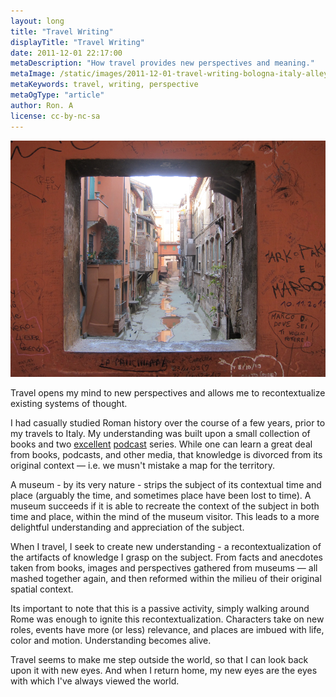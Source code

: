 ```yaml
---
layout: long
title: "Travel Writing"
displayTitle: "Travel Writing"
date: 2011-12-01 22:17:00
metaDescription: "How travel provides new perspectives and meaning."
metaImage: /static/images/2011-12-01-travel-writing-bologna-italy-alleyway.jpg
metaKeywords: travel, writing, perspective
metaOgType: "article"
author: Ron. A
license: cc-by-nc-sa
---
```



<amp-img src="/static/images/2011-12-01-travel-writing-bologna-italy-alleyway.jpg"
  alt="Alleyway in Bologna, Italy" title="Alleyway in Bologna, Italy"
  width="960" height="720" layout="responsive"></amp-img>
<noscript>
  <img src="/static/images/2011-12-01-travel-writing-bologna-italy-alleyway.jpg"
    alt="Alleyway in Bologna, Italy" title="Alleyway in Bologna, Italy">
</noscript>

Travel opens my mind to new perspectives and allows me to
recontextualize existing systems of thought.

I had casually studied Roman history over the course of a few years, prior
to my travels to Italy. My understanding was built upon
a small collection of books and two [excellent](http://thehistoryofrome.typepad.com/)
[podcast](http://12byzantinerulers.com/) series. While one can learn a
great deal from  books, podcasts, and other media, that knowledge is
divorced from its original context &mdash; i.e. we musn't mistake a map
for the territory.

A museum - by its very nature - strips the subject of its
contextual time and place (arguably the time, and sometimes place have
been lost to time). A museum succeeds if it is able to recreate the context
of the subject in both time and place, within the mind of the museum visitor.
This leads to a more delightful understanding and appreciation of the
subject.

When I travel, I seek to create new understanding - a recontextualization
of the artifacts of knowledge I grasp on the subject. From facts and
anecdotes taken from books, images and perspectives gathered from
museums &mdash; all mashed together again, and then reformed within the
milieu of their original spatial context.

Its important to note that this is a passive activity, simply walking
around Rome was enough to ignite this recontextualization. Characters
take on new roles, events have more (or less) relevance, and places are
imbued with life, color and motion. Understanding becomes alive.

Travel seems to make me step outside the world, so that I can look back
upon it with new eyes. And when I return home, my new eyes are the eyes
with which I've always viewed the world.
